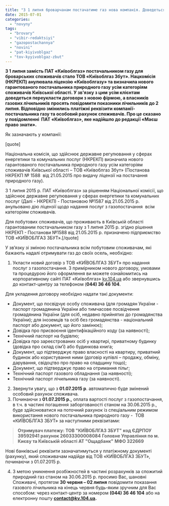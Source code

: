 ```yaml
---
title: "З 1 липня броварчанам постачатиме газ нова компанія. Доведеться переукласти договори"
date: 2015-07-01
categories: 
  - "novyny"
tags: 
  - "brovary"
  - "vibir-redaktsiyi"
  - "gazopostachannya"
  - "novini"
  - "pat-kiyivoblgaz"
  - "tov-kyyivoblgaz-zbut"
---
```


**З 1 липня замість ПАТ «Київоблгаз» постачальником газу для броварських споживачів стало ТОВ «Київоблгаз Збут». Нацкомісія (НКРЕКП) анулювала ліцензію «Київоблгазу» та визначила нового гарантованого постачальника природного газу усім категоріям споживачів Київської області. У зв'язку з цим** **усім клієнтам доведеться переукласти договори з новою фірмою, а власників газових лічильників просять повідомити показники лічильників до 2 липня. Відповідно змінились платіжні реквізити компанії-постачальника газу та особовий рахунок споживачів. Про це сказано у повідомленні  ПАТ «Київоблгаз», яке надійшло до редакції «Маєш право знати».**

Як зазначають у компанії:

\[quote\]

Національна комісія, що здійснює державне регулювання у сферах енергетики та комунальних послуг (НКРЕКП) визначила нового гарантованого постачальника природного газу усім категоріям споживачів Київської області – ТОВ «Київоблгаз Збут» (Постанова НКРЕКП № 1588  від 21.05.2015 про видачу ліцензії на постачання природного газу).

З 1 липня 2015 р. ПАТ «Київоблгаз» за рішенням Національної комісії, що здійснює державне регулювання у сферах енергетики та комунальних послуг (Далі - НКРЕКП) - Постановою №1587 від 21.05.2015 р. анульовано дію ліцензії щодо надання послуг з газопостачання  всім категоріям споживачів.

Для побутових споживачів, що проживають в Київській області гарантованим постачальником газу з 1 липня 2015 р. згідно рішення НКРЕКП - Постанови №1588 від 21.05.2015 р. призначено підприємство  ТОВ «КИЇВОБЛГАЗ ЗБУТ».\[/quote\]

У зв’язку зі зміною постачальника всім побутовим споживачам, які бажають надалі отримувати газ до своїх осель, необхідно:

1. Укласти новий договір з ТОВ «КИЇВОБЛГАЗ ЗБУТ» про надання послуг з газопостачання. З примірником нового договору, умовами та процедурою його оформлення ви можете ознайомитись на корпоративному сайті ПАТ «Київоблгаз» [kv.104.ua](http://kv.104.ua/) або звернувшись до контакт-центру за телефоном (**044) 36 46 104**.

Для укладення договору необхідно надати такі документи:

- Документ, що посвідчує особу споживача (для громадян України - паспорт громадянина України або тимчасове посвідчення громадянина України (для осіб, недавно прийнятих до громадянства України); для іноземців та осіб без громадянства - національний паспорт або документ, що його замінює);
- Довідка про присвоєння ідентифікаційного коду (за наявності);
- Технічний паспорт на будівлю;
- Довідка про зареєстрованих осіб у квартирі, приватному будинку (довідка про склад сім’ї) або будинкова книга;
- Документ, що підтверджує право власності на квартиру, приватний будинок або користування ними (договір купівлі – продажу, обміну, дарування, свідоцтво про право на спадщину тощо);
- Документ, що підтверджує право на отримання пільг;
- Технічний паспорт газового обладнання (за наявності);
- Технічний паспорт лічильника газу (за наявності).

2. Звернути увагу, що з **01.07.2015 р**. автоматично буде змінений особовий рахунок споживача.
3. Починаючи з **01.07.2015 р.,** оплата вартості послуг з газопостачання, в т.ч. в частині погашення заборгованості станом на 30.06.2015 р., буде здійснюватися на поточний рахунок із спеціальним режимом використання нового постачальника природного газу -  ТОВ «КИЇВОБЛГАЗ ЗБУТ» за наступними реквізитами:

> **Отримувач платежу: ТОВ "КИЇВОБЛГАЗ ЗБУТ"** **код ЄДРПОУ 39592941 рахунок 26033300008084** **Головне Управління по м. Києву та Київській області АТ "Ощадбанк"** **МФО 322669**

Нові банківські реквізити зазначатимуться у платіжному документі (рахунку), який споживачам надійде від ТОВ «КИЇВОБЛГАЗ ЗБУТ», починаючи з 01.07.2015 р.

4. З метою уникнення розбіжностей в частині розрахунків за спожитий природний газ станом на 30.06.2015 р. просимо Вас, шановні Споживачі, протягом **30 червня – 02 липня** повідомити показання газового лічильника на кінець червня будь-яким зручним для Вас способом: через контакт-центр за номером **(044) 36 46 104** або на електронну пошту **[contact@kv.104.ua](mailto:contact@kv.104.ua).**
